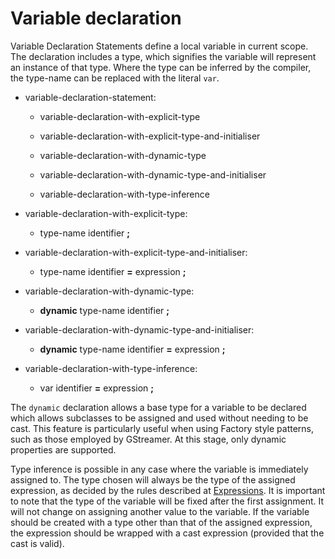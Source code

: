 

Variable declaration
====================

Variable Declaration Statements define a local variable in current scope. The declaration includes a type, which signifies the variable will represent an instance of that type. Where the type can be inferred by the compiler, the type-name can be replaced with the literal `var`.

-   variable-declaration-statement:

    -   variable-declaration-with-explicit-type

    -   variable-declaration-with-explicit-type-and-initialiser

    -   variable-declaration-with-dynamic-type

    -   variable-declaration-with-dynamic-type-and-initialiser

    -   variable-declaration-with-type-inference
       

-   variable-declaration-with-explicit-type:

    -   type-name identifier **;**


-   variable-declaration-with-explicit-type-and-initialiser:

    -   type-name identifier **=** expression **;**


-   variable-declaration-with-dynamic-type:

    -   **dynamic** type-name identifier **;**


-   variable-declaration-with-dynamic-type-and-initialiser:

    -   **dynamic** type-name identifier **=** expression **;**


-   variable-declaration-with-type-inference:

    -   var identifier **=** expression **;**

The `dynamic` declaration allows a base type for a variable to be declared which allows subclasses to be assigned and used without needing to be cast. This feature is particularly useful when using Factory style patterns, such as those employed by GStreamer. At this stage, only dynamic properties are supported.

Type inference is possible in any case where the variable is immediately assigned to. The type chosen will always be the type of the assigned expression, as decided by the rules described at [Expressions](expressions.md). It is important to note that the type of the variable will be fixed after the first assignment. It will not change on assigning another value to the variable. If the variable should be created with a type other than that of the assigned expression, the expression should be wrapped with a cast expression (provided that the cast is valid).


